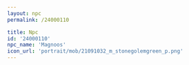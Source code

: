 ```yaml
---
layout: npc
permalink: /24000110

title: Npc
id: '24000110'
npc_name: 'Magnoos'
icon_url: 'portrait/mob/21091032_m_stonegolemgreen_p.png'
---
```

